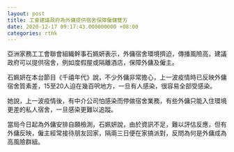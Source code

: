 ```yaml
---
layout: post
title: 工會建議政府為外傭提供宿舍保障僱傭雙方
date: 2020-12-17 09:17:43.000000000 +08:00
categories: rthk
---
```


亞洲家務工工會聯會組織幹事石姵妍表示，外傭宿舍環境擠迫，傳播風險高，建議政府可以提供宿舍，例如度假屋或隔離酒店，保障外傭及僱主。

石姵妍在本台節目《千禧年代》說，不少外傭非常擔心，上一波疫情時已反映外傭宿舍質素差，15至20人迫在幾百呎地方，一旦有人感染，很容易全部受感染。

她說，上一波疫情後，有中介公司怕感染而停做宿舍業務，有些外傭只能入住環境更差的私人宿舍，一旦感染更難以追蹤。

當局今日起為外傭安排自願檢測，石姵妍說，由於資訊不足，難以評估反應，但有外傭反映，僱主經常接待朋友回家，隔兩三日便在家搞派對，反問為何是外傭成為高風險群組。
